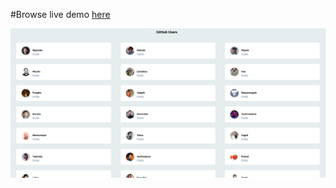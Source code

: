 #Browse live demo [here](https://github-users-fetch-data.netlify.app/)

![test](https://github.com/parastooveisi/React/blob/master/Result/Screenshot%20from%202021-02-27%2011-32-27.png)
